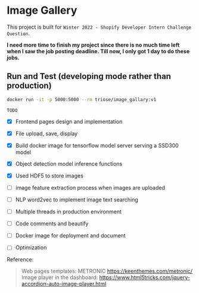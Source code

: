 # Image Gallery

This project is built for `Winter 2022 - Shopify
Developer Intern Challenge Question`.  


**I need more time to finish my project since there is no much time left when I saw the job posting deadline. Till now, I only got 1 day to do these jobs.** 

## Run and Test (developing mode rather than production)
``` bash
docker run -it -p 5000:5000 --rm triose/image_gallary:v1
```


`TODO`  
- [x] Frontend pages design and implementation
- [x] File upload, save, display
- [x] Build docker image for tensorflow model server serving a SSD300 model
- [x] Object detection model inference functions
- [x] Used HDF5 to store images
- [ ] image feature extraction process when images are uploaded
- [ ] NLP word2vec to implement image text searching 
- [ ] Multiple threads in production environment
- [ ] Code comments and beautify
- [ ] Docker image for deployment and document
- [ ] Optimization


Reference:
> Web pages templates: METRONIC https://keenthemes.com/metronic/  
> Image player in the dashboard: https://www.html5tricks.com/jquery-accordion-auto-image-player.html  




